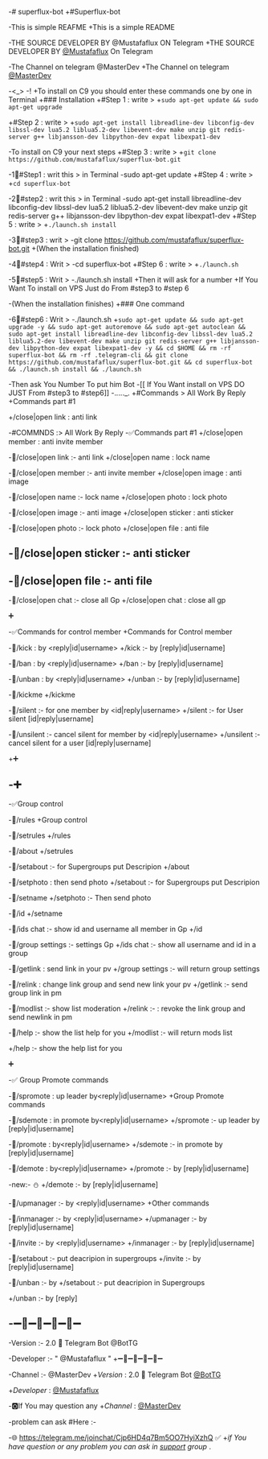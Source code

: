  -# superflux-bot
+#Superflux-bot
 
-This is simple REAFME
+This is a simple README
 
-THE SOURCE DEVELOPER BY @Mustafaflux ON Telegram 
+THE SOURCE DEVELOPER BY [@Mustafaflux](https://telegram.me/MUSTAFAFLUX) On Telegram 
 
-The Channel on telegram @MasterDev
+The Channel on telegram [@MasterDev](https://telegram.me/masterdev)
 
-<_>
-!
+To install on C9 you should enter these commands one by one in Terminal
+### Installation
+#Step 1 : write > 
+`sudo apt-get update && sudo apt-get upgrade`
 
+#Step 2 : write > 
+`sudo apt-get install libreadline-dev libconfig-dev libssl-dev lua5.2 liblua5.2-dev libevent-dev make unzip git redis-server g++ libjansson-dev libpython-dev expat libexpat1-dev`
 
-To install on C9 your next steps
+#Step 3 : write >
+`git clone https://github.com/mustafaflux/superflux-bot.git`
 
-1⃣#Step1 : writ this > in Terminal 
-sudo apt-get update 
+#Step 4 : write >
+`cd superflux-bot`
 
-2⃣#step2 : writ this > in Terminal 
-sudo apt-get install libreadline-dev libconfig-dev libssl-dev lua5.2 liblua5.2-dev libevent-dev make unzip git redis-server g++ libjansson-dev libpython-dev expat libexpat1-dev
+#Step 5 : write >
+`./launch.sh install` 
 
-3⃣#step3 : writ >
-git clone https://github.com/mustafaflux/superflux-bot.git
+(When the installation finished)
 
-4⃣#step4 : Writ >
-cd superflux-bot
+#Step 6 : write >
+`./launch.sh` 
 
-5⃣#step5 : Writ >
-./launch.sh install 
+Then it will ask for a number
+If You Want To install on VPS Just do From #step3 to #step 6
 
-(When the installation finishes)
+### One command
 
-6⃣#step6 : Writ >
-./launch.sh 
+```sudo apt-get update && sudo apt-get upgrade -y && sudo apt-get autoremove && sudo apt-get autoclean && sudo apt-get install libreadline-dev libconfig-dev libssl-dev lua5.2 liblua5.2-dev libevent-dev make unzip git redis-server g++ libjansson-dev libpython-dev expat libexpat1-dev -y && cd $HOME && rm -rf superflux-bot && rm -rf .telegram-cli && git clone https://github.com/mustafaflux/superflux-bot.git && cd superflux-bot && ./launch.sh install && ./launch.sh```
 
-Then ask You Number To put him Bot
-[[ If You Want install on VPS DO JUST From #step3 to #step6]]
-._._._._._.
+#Commands > All Work By Reply
+Commands part #1
 
+/close|open link : anti link
 
-#COMMNDS :> All Work By Reply
-‌✅Commands part #1
+/close|open member : anti invite member
 
-💭/close|open link :- anti link
+/close|open name : lock name
 
-💭/close|open member :- anti invite member
+/close|open image : anti image
 
-💭/close|open name :- lock name
+/close|open photo : lock photo
 
-💭/close|open image :- anti image
+/close|open sticker : anti sticker
 
-💭/close|open photo :- lock photo
+/close|open file : anti file
 
-💭/close|open sticker :- anti sticker
-
-💭/close|open file :- anti file
-
-💭/close|open chat :- close all Gp
+/close|open chat : close all gp
 
 ➕
 
-✅Commands for control member
+Commands for Control member 
 
-💭/kick : by <reply|id|username>
+/kick :- by [reply|id|username]
 
-💭/ban : by <reply|id|username>
+/ban :- by [reply|id|username]
 
-💭/unban : by <reply|id|username>
+/unban :- by [reply|id|username]
 
-💭/kickme
+/kickme
 
-💭/silent :- for one member by <id|reply|username>
+/silent :- for User silent [id|reply|username]
 
-💭/unsilent :- cancel silent for member by <id|reply|username> 
+/unsilent :- cancel silent for a user [id|reply|username]
 
 
+➕ 
 
-➕
-
-✅Group control 
 
-💭/rules
+Group control 
 
-💭/setrules <write rules>
+/rules
 
-💭/about
+/setrules <write rules>
 
-💭/setabout <write about> :- for Supergroups put Descripion
+/about
 
-💭/setphoto : then send photo
+/setabout <write about> :- for Supergroups put Descripion
 
-💭/setname <write name>
+/setphoto :- Then send photo
 
-💭/id
+/setname <write name>
 
-💭/ids chat :- show id and username all member in Gp
+/id
 
-💭/group settings :- settings Gp
+/ids chat :- show all username and id in a group 
 
-💭/getlink : send link in your pv
+/group settings :- will return group settings
 
-💭/relink <id-chat> : change link group and send new link your pv
+/getlink :- send  group link in pm
 
-💭/modlist :- show list moderation
+/relink :- <id-chat> : revoke the link group and send newlink in pm
 
-💭/help :- show the list help for you
+/modlist :- will return mods list
 
+/help :- show the help list for you
 
 
 ➕
 
-✅ Group Promote  commands
 
-💭/spromote : up leader by<reply|id|username> 
+Group Promote commands 
 
-💭/sdemote : in promote by<reply|id|username>
+/spromote :- up leader by [reply|id|username]
 
-💭/promote : by<reply|id|username> 
+/sdemote :- in promote by [reply|id|username]
 
-💭/demote : by<reply|id|username> 
+/promote :- by [reply|id|username]
 
-new:- ⛄
+/demote :- by [reply|id|username]
 
-💭/upmanager :- by <reply|id|username>
+Other commands 
 
-💭/inmanager :- by <reply|id|username>
+/upmanager :- by [reply|id|username]
 
-💭/invite :- by <reply|id|username>
+/inmanager :- by [reply|id|username]
 
-💭/setabout <writ about> :- put deacripion in supergroups
+/invite :- by [reply|id|username]
 
-💭/unban :- by <reply> 
+/setabout <write about> :- put deacripion in Supergroups
 
+/unban :- by [reply]
 
-➖🔸➖🔹➖🔸➖🔹➖
-
-Version :- 2.0 🌠 Telegram Bot @BotTG
 
-Developer :- " @Mustafaflux "
+➖🔸➖🔹➖🔸➖🔹➖
 
-Channel :- @MasterDev
+*Version* : 2.0 🌠 Telegram Bot [@BotTG](https://telegram.me/BotTG)
 
+*Developer* : [@Mustafaflux](https://telegram.me/MUSTAFAFLUX)
 
-🅾If You may question any 
+*Channel* : [@MasterDev](https://telegram.me/masterdev)
 
-problem can ask #Here  :- 
 
-🌐 https://telegram.me/joinchat/Cjp6HD4q7Bm5OO7HyiXzhQ ✅
+*if You have question or any problem you can ask in [support]( https://telegram.me/joinchat/Cjp6HD4q7Bm5OO7HyiXzhQ) group* .
